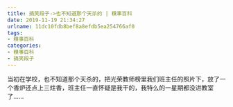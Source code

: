 ```yaml
---
title: 搞笑段子->也不知道那个天杀的 | 糗事百科
date: 2019-11-19 21:34:27
urlname: 11dc10fdb8bef8a8efdb5ea254766af0
tags: 
- 糗事百科
categories:
- 糗事百科
- 搞笑段子
---
```

当初在学校，也不知道那个天杀的，把光荣教师榜里我们班主任的照片下，放了一个香炉还点上三炷香，班主任一直怀疑是我干的，我特么的一星期都没进教室了……


